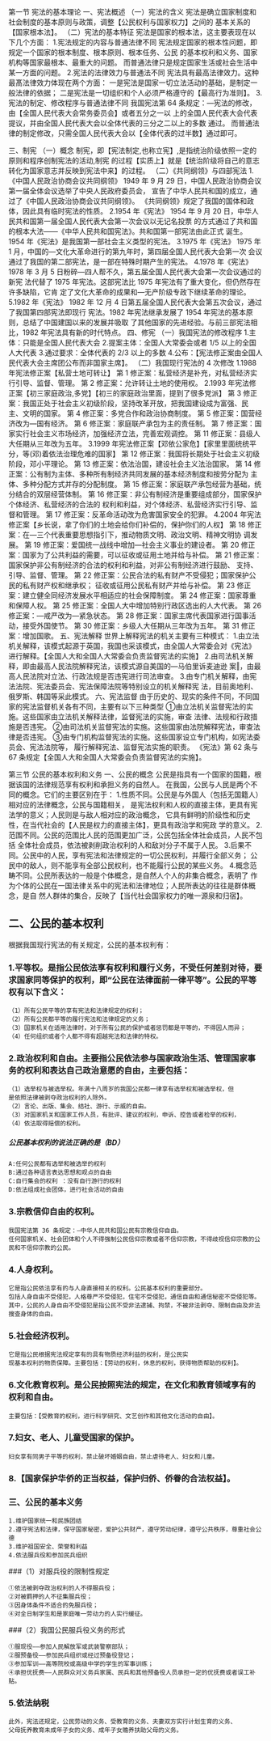 第一节 宪法的基本理论
一、宪法概述
（一）宪法的含义
宪法是确立国家制度和社会制度的基本原则与政策，调整【公民权利与国家权力】之间的
基本关系的【国家根本法】。
（二）宪法的基本特征
宪法是国家的根本法，这主要表现在以下几个方面：
1.宪法规定的内容与普通法律不同
    宪法规定国家的根本性问题，即规定一个国家的根本制度、根本原则、根本任务、公民
    的基本权利和义务、国家机构等国家最根本、最重大的问题。
    而普通法律只是规定国家生活或社会生活中某一方面的问题。
2.宪法的法律效力与普通法不同
    宪法具有最高法律效力。这种最髙法律效力体现在两个方面：
    一是宪法是国家一切立法活动的基础，是制定一般法律的依据；
    二是宪法是一切组织和个人必须严格遵守的【最高行为准则】。
3.宪法的制定、修改程序与普通法律不同
    我国宪法第 64 条规定：―宪法的修改，由【全国人民代表大会常务委员会】或者五分之一以
    上的全国人民代表大会代表提议，并由全国人民代表大会以全体代表的三分之二以上的多数
    通过。
    而普通法律的制定修改，只需全国人民代表大会以【全体代表的过半数】通过即可。

三、制宪
（一）概念
制宪，即【宪法制定,也称立宪】,是指统治阶级依照一定的原则和程序创制宪法的活动,制宪
的过程【实质上】就是【统治阶级将自己的意志转化为国家意志并反映到宪法中来】的过程。
（二）《共同纲领》与四部宪法
1.《中国人民政治协商会议共同纲领》
    1949 年 9 月 29 日，中国人民政治协商会议第一届全体会议选举了中央人民政府委员会，
    宣告了中华人民共和国的成立，通过了《中国人民政治协商会议共同纲领》。
    《共同纲领》规定了我国的国体和政体，因此具有临时宪法的性质。
2.1954 年《宪法》
    1954 年 9 月 20 日，中华人民共和国第一届全国人民代表大会第一次会议以无记名投票
    的方式通过了共和国的根本大法——《中华人民共和国宪法》。共和国第一部宪法由此正式
    诞生。
    1954 年《宪法》是我国第一部社会主义类型的宪法。
3.1975 年《宪法》
    1975 年 1 月，中国的―文化大革命进行的第九年时，第四届全国人民代表大会第一次
    会议通过了我国的第二部宪法，是一部在特殊时期产生的宪法。
4.1978 年《宪法》
    1978 年 3 月 5 日粉碎―四人帮不久，第五届全国人民代表大会第一次会议通过的新宪
    法代替了 1975 年宪法。这部宪法比 1975 年宪法有了重大变化，但仍然存在许多缺陷，它肯
    定了文化大革命的成果和―无产阶级专政下继续革命的理论。
5.1982 年《宪法》
    1982 年 12 月 4 日第五届全国人民代表大会第五次会议，通过了我国第四部宪法即现行
    宪法。1982 年宪法继承发展了 1954 年宪法的基本原则，总结了中国建国以来的发展并吸取
    了其他国家的先进经验。与前三部宪法相比，1982 年宪法具有新的时代特点。
四、修宪
（一）我国宪法的修改程序
    1.主体：只能是全国人民代表大会
    2.提案主体：全国人大常委会或者 1/5 以上的全国人大代表
    3.通过要求：全体代表的 2/3 以上的多数
    4.公布：【宪法修正案由全国人民代表大会主席团公布而非国家主席】。
（二）我国现行宪法的 4 次修改
1.1988 年宪法修正案【私营土地可转让】
    第 1 修正案：私营经济是补充，对私营经济实行引导、监督、管理。
    第 2 修正案：允许转让土地的使用权。
2.1993 年宪法修正案【初三家庭政治,多党】【初三的家庭政治里面，提到了很多党派】
    第 3 修正案：我国正处于社会主义初级阶段，坚持改革开放，把我国建设成为富强、民
    主、文明的国家。
    第 4 修正案：多党合作和政治协商制度。
    第 5 修正案：国营经济改为―国有经济。
    第 6 修正案：家庭联产承包为主的责任制。
    第 7 修正案：国家实行社会主义市场经济，加强经济立法，完善宏观调控。
    第 11 修正案：县级人大任期从三年改为五年。
3.1999 年宪法修正案【邓依公家危】【家里里面统统平分，等(邓)着依法治理危难的国家】
    第 12 修正案：我国将长期处于社会主义初级阶段，邓小平理论。
    第 13 修正案：依法治国，建设社会主义法治国家。
    第 14 修正案：公有制为主体、多种所有制经济共同发展的基本经济制度和按劳分配为
    主体、多种分配方式并存的分配制度。
    第 15 修正案：家庭联产承包经营为基础，统分结合的双层经营体制。
    第 16 修正案：非公有制经济是重要组成部分，国家保护个体经济、私营经济的合法的
    权利和利益，对个体经济、私营经济实行引导、监督和管理。
    第 17 修正案：反革命活动改为危害国家安全的犯罪。
4.2004 年宪法修正案【乡长说，拿了你们的土地会给你们补偿的，保护你们的人权】
    第 18 修正案：在―三个代表重要思想指引下，推动物质文明、政治文明、精神文明协
    调发展。
    第 19 修正案：爱国统一战线中增加―社会主义事业的建设者。
    第 20 修正案：国家为了公共利益的需要，可以征收或征用土地并给与补偿。
    第 21 修正案：国家保护非公有制经济的合法的权利和利益，对非公有制经济进行鼓励、
    支持、引导、监督、管理。
    第 22 修正案：公民合法的私有财产不受侵犯；国家保护公民的私有财产权和继承权；
    征收或征用公民私有财产并给与补偿。
    第 23 修正案：建立健全同经济发展水平相适应的社会保障制度。
    第 24 修正案：国家尊重和保障人权。
    第 25 修正案：全国人大中增加特别行政区选出的人大代表。
    第 26 修正案：―戒严改为―紧急状态。
    第 28 修正案：国家主席代表国家进行国事活动，接受外国使节。
    第 30 修正案：乡级人大任期从三年改为五年。
    第 31 修正案：增加国歌。
五、宪法解释
世界上解释宪法的机关主要有三种模式：
    1.由立法机关解释，该模式起源于英国，我国也采该模式，由全国人大常委会对《宪法》
    进行解释。【全国人大和全国人大常委会负责监督宪法的实施】
    2.由司法机关解释，即由最高人民法院解释宪法，该模式源自美国的―马伯里诉麦迪逊
    案‖，由最高人民法院对立法、行政法规是否违宪进行司法审查。
    3.由专门机关解释，由宪法法院、宪法委员会、宪法保障法院等特别设立的机关解释宪
    法，目前奥地利、俄罗斯、韩国等采此模式。
六、宪法监督
    由于历史的、现实的条件不同，不同国家的宪法监督机关各有不同，主要有以下三种类型
    ①由立法机关监督宪法的实施。这些国家由立法机关解释法律，监督宪法的实施，审查
    法律、法规和行政措施是否违宪。
    ②由司法机关监督宪法的实施。这些国家由法院解释宪法，审查法律是否违宪。
    ③由专门机构监督宪法的实施。这些国家设立专门机构，如宪法委员会、宪法法院等，
    履行解释宪法、监督宪法实施的职责。
    《宪法》第 62 条与 67 条规定【全国人大和全国人大常委会负责监督宪法的实施】。
    
    

第三节 公民的基本权利和义务
一、公民的概念
公民是指具有一个国家的国籍，根据该国的法律规范享有权利和承担义务的自然人。
在我国，公民与人民是两个不同的概念。它们的主要区别在于：
    1.性质不同。公民是与外国人（包括无国籍人）相对应的法律概念，公民与国籍相关，
    是宪法权利和人权的直接主体，更具有宪法学的意义；人民则是与敌人相对应的政治概念，
    它具有鲜明的阶级性和历史性，在当代社会的【人民是权力的直接主体】，更具有政治学和宪政
    学的意义。
    2.范围不同。公民的范围比人民的范围更加广泛，公民包括全体社会成员，人民不包括
    全体社会成员，依法被剥削政治权利的人和敌对分子不属于人民。
    3.后果不同。公民中的人民，享有宪法和法律规定的一切公民权利，并履行全部义务；
    公民中的敌人，则不能享有全部公民权利，也不能履行公民的某些义务。
    4.概念范畴不同。公民所表达的一般是个体概念，是自然人个人的非集合概念，表明了
    作为个体的公民在一国法律关系中的宪法和法律地位；人民所表达的往往是群体概念，是自
    然人群体的集合，反映了【当代社会国家权力的唯一源泉和归宿】。

## 二、公民的基本权利
根据我国现行宪法的有关规定，公民的基本权利有：
### 1.平等权。是指公民依法享有权利和履行义务，不受任何差别对待，要求国家同等保护的权利，即“公民在法律面前一律平等”。公民的平等权有以下含义：
    （1）所有公民平等的享有宪法和法律规定的权利；
    （2）所有公民都平等的履行宪法和法律规定的义务；
    （3）国家机关在适用法律时，对于所有公民的保护或者惩罚都是平等的，不得因人而异；
    （4）任何组织或者个人都不得有超越宪法和法律的特权。
### 2.政治权利和自由。主要指公民依法参与国家政治生活、管理国家事务的权利和表达自己政治意愿的自由，主要包括：
    （1）选举权与被选举权。年满十八周岁的我国公民都一律享有选举权和被选举权，但
    是依照法律被剥夺政治权利的人除外。
    （2）言论、出版、集会、结社、游行、示威的自由。
    （3）对国家机关和国家工作人员，有批评、建议的权利，申诉、控告或者检举的权利，
    （4）依法取得赔偿的权利。

##### 公民基本权利的说法正确的是（BD）
    A:任何公民都有选举和被选举的权利
    B:通过各种语言表达思想和观点的自由
    C:自行集会的权利 ：没有自行游行的权利
    D:依法组成社会团体，进行社会活动的自由


### 3.宗教信仰自由的权利。
    我国宪法第 36 条规定：―中华人民共和国公民有宗教信仰自由。
    任何国家机关、社会团体和个人不得强制公民信仰宗教或者不信仰宗教，不得歧视信仰宗教的公民和不信仰宗教的公民。

### 4.人身权利。
    它是指公民依法享有的与人身直接相关的权利。公民基本权利的重要部分。
    包括人身自由不受侵犯，人格尊严不受侵犯，住宅不受侵犯，通信自由和通信秘密不受侵犯等。其中，公民的人身自由不受侵犯是指公民不受非法逮捕、拘禁，不被非法剥夺、限制自由及非法搜查身体的自由。

### 5.社会经济权利。
    它是指公民根据宪法规定享有的具有物质经济利益的权利，是公民实
    现基本权利的物质保障。主要包括：【劳动的权利，休息的权利，获得物质帮助的权利】。

### 6.文化教育权利。是公民按照宪法的规定，在文化和教育领域享有的权利和自由。
    主要包括：【受教育的权利，进行科学研究、文艺创作和其他文化活动的自由】。
### 7.妇女、老人、儿童受国家的保护。
    妇女享有同男子平等的权利，禁止破坏婚姻自由，禁止虐待老人、妇女和儿童。
### 8.【国家保护华侨的正当权益，保护归侨、侨眷的合法权益】。


### 三、公民的基本义务

    1.维护国家统一和民族团结
    2.遵守宪法和法律，保守国家秘密，爱护公共财产，遵守劳动纪律，遵守公共秩序，尊重社会公德
    3.维护祖国安全、荣誉和利益
    4.依法服兵役和参加民兵组织


###（1）对服兵役的限制性规定

    ①依法被剥夺政治权利的人不得服兵役；
    ②对被羁押的人不征集服兵役；
    ③因身体条件不适合的免服兵役；
    ④对全日制学生和是家庭唯一劳动力的人实行缓征。

###（2）我国公民服兵役义务的形式

    ①服现役——参加人民解放军或武装警察部队；
    ②服预备役——参加民兵组织或经过预备役登记；
    ③参加军训——高等院校或高级中学的学生的军事训练；
    ④承担优抚费——人民群众对义务兵家属、民兵和其他预备役人员承担一定的优抚费或者误工补贴。

### 5.依法纳税
    此外，宪法还规定，公民劳动的义务、受教育的义务、夫妻双方实行计划生育的义务、
    父母抚养教育未成年子女的义务、成年子女赡养扶助父母的义务。



















